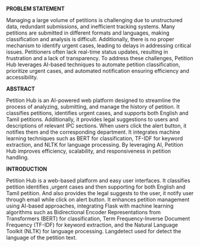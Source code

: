 **PROBLEM STATEMENT**

Managing a large volume of petitions is challenging due to unstructured data, redundant submissions, and inefficient tracking systems. Many petitions are submitted in different formats and languages, making classification and analysis is difficult. 
Additionally, there is no proper mechanism to identify urgent cases, leading to delays in addressing critical issues. Petitioners often lack real-time status updates, resulting in frustration and a lack of transparency. 
To address these challenges, Petition Hub leverages AI-based techniques to automate petition classification, prioritize urgent cases, and automated notification ensuring efficiency and accessibility.

**ABSTRACT**

Petition Hub is an AI-powered web platform designed to streamline the process of analyzing, submitting, and manage the history of petition.
It classifies petitions, identifies urgent cases, and supports both English and Tamil petitions. 
Additionally, it provides legal suggestions to users and descriptions of relevant IPC sections. When users click the alert button, it notifies them and the corresponding department.
It integrates machine learning techniques such as BERT for classification, TF-IDF for keyword extraction, and NLTK for language processing. 
By leveraging AI, Petition Hub improves efficiency, scalability, and responsiveness in petition handling.

**INTRODUCTION**

Petition Hub is a web-based platform and easy user interfaces.
It classifies petition identifies ,urgent cases and then supporting for both English and Tamil petition.
And also provides the legal suggests to the user, it notify user through email while click on alert button.
 It enhances petition management using AI-based approaches, integrating Flask with machine learning algorithms such as Bidirectional Encoder Representations from Transformers (BERT) for classification, Term Frequency-Inverse Document Frequency (TF-IDF) for keyword extraction, and the Natural Language Toolkit (NLTK) for language processing.
Langdetect used for detect the language of the petition text.



